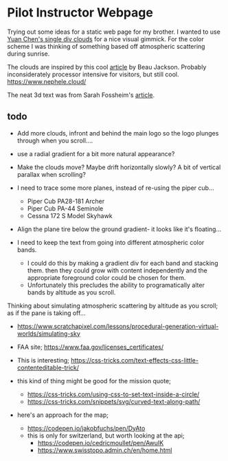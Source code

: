 # Pilot Instructor Webpage

Trying out some ideas for a static web page for my brother. I wanted to use [Yuan Chen's single div clouds](https://codepen.io/yuanchuan/pen/f70a1f9435dc90197b253b26b4d69d42) for a nice visual gimmick. For the color scheme I was thinking of something based off atmospheric scattering during sunrise.

The clouds are inspired by this cool [article](https://css-tricks.com/drawing-realistic-clouds-with-svg-and-css/) by Beau Jackson. Probably inconsiderately processor intensive for visitors, but still cool. https://www.nephele.cloud/

The neat 3d text was from Sarah Fossheim's [article](https://css-tricks.com/creating-playful-effects-with-css-text-shadows/).



## todo

 - Add more clouds, infront and behind the main logo so the logo plunges through when you scroll....

 - use a radial gradient for a bit more natural appearance?

 - Make the clouds move? Maybe drift horizontally slowly? A bit of vertical parallax when scrolling?

 - I need to trace some more planes, instead of re-using the piper cub...
   - Piper Cub PA28-181 Archer 
   - Piper Cub PA-44 Seminole
   - Cessna 172 S Model Skyhawk 

 - Align the plane tire below the ground gradient- it looks like it's floating...

 - I need to keep the text from going into different atmospheric color bands.
   - I could do this by making a gradient div for each band and stacking them. then they could grow with content independently and the appropriate foreground color could be chosen for them.
   - Unfortunately this precludes the ability to programatically alter bands by altitude as you scroll.

Thinking about simulating atmospheric scattering by altitude as you scroll; as if the pane is taking off...
 - https://www.scratchapixel.com/lessons/procedural-generation-virtual-worlds/simulating-sky

  - FAA site; https://www.faa.gov/licenses_certificates/

  - This is interesting; https://css-tricks.com/text-effects-css-little-contenteditable-trick/

  - this kind of thing might be good for the mission quote;
    - https://css-tricks.com/using-css-to-set-text-inside-a-circle/
    - https://css-tricks.com/snippets/svg/curved-text-along-path/

  - here's an approach for the map;
    - https://codepen.io/jakobfuchs/pen/DyAto
    - this is only for switzerland, but worth looking at the api;
      - https://codepen.io/cedricmoullet/pen/AwuIK
      - https://www.swisstopo.admin.ch/en/home.html
